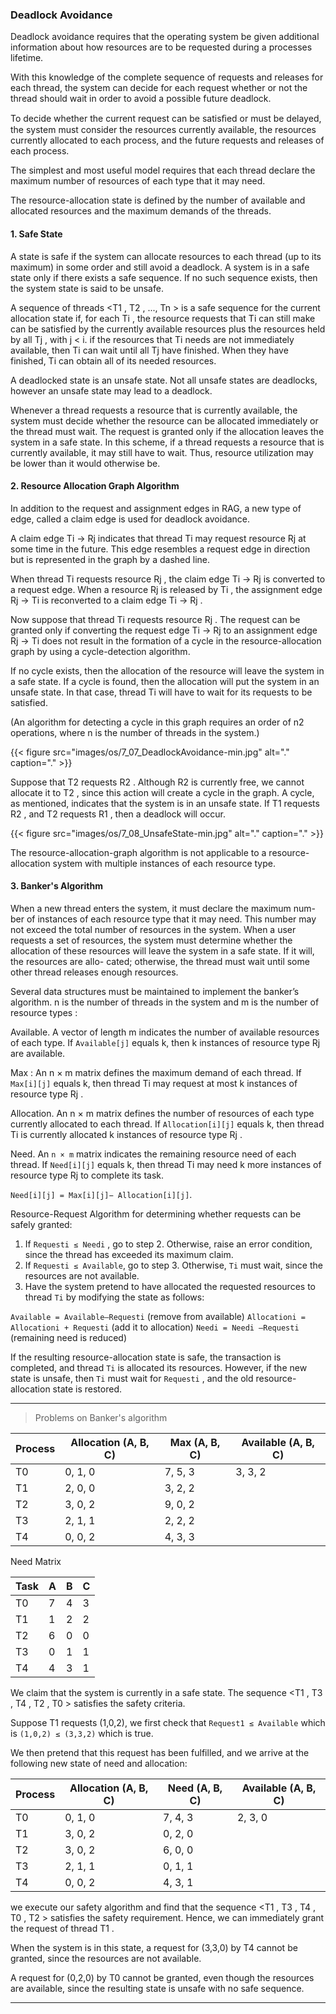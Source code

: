 ### Deadlock Avoidance

Deadlock avoidance requires that the operating system be given additional information about how resources are to be requested during a processes lifetime. 

With this knowledge of the complete sequence of requests and releases for each thread, the system can decide for each request whether or not the thread should wait in order to avoid a possible future deadlock.

To decide whether the current request can be satisﬁed or must be delayed, the system must consider the resources currently available, the resources currently allocated to each process, and the future requests and releases of each process.


The simplest and most useful model requires that each thread declare the maximum number of resources of each type that it may need.

The resource-allocation state is defined by the number of available and allocated resources and the maximum demands of the threads.


#### 1. Safe State

A state is safe if the system can allocate resources to each thread (up to its maximum) in some order and still avoid a deadlock. 
A system is in a safe state only if there exists a safe sequence.
If no such sequence exists, then the system state is said to be unsafe.

A sequence of threads <T1 , T2 , ..., Tn > is a safe sequence for the current allocation state if, for each Ti , the resource requests that Ti can still make can be satisfied by the currently available resources plus the resources held by all Tj , with j < i.
if the resources that Ti needs are not immediately available, then Ti can wait
until all Tj have finished. When they have finished, Ti can obtain all of its needed resources.


A deadlocked state is an unsafe state. Not all unsafe states are deadlocks, however an unsafe state may lead to a deadlock.


Whenever a thread requests a resource that is currently available, the system
must decide whether the resource can be allocated immediately or the thread
must wait. The request is granted only if the allocation leaves the system in a
safe state.
In this scheme, if a thread requests a resource that is currently available, it
may still have to wait. Thus, resource utilization may be lower than it would
otherwise be.


#### 2. Resource Allocation Graph Algorithm

In addition to the request and assignment edges in RAG, a new type of edge, called a claim edge is used for deadlock avoidance.

A claim edge Ti → Rj indicates that thread Ti may request resource Rj at some time in the future. This edge resembles a request edge in direction but is represented in the graph by a dashed line. 

When thread Ti requests resource Rj , the claim edge Ti → Rj is converted to a request edge. 
When a resource Rj is released by Ti , the assignment edge Rj → Ti is reconverted to a claim edge Ti → Rj .

Now suppose that thread Ti requests resource Rj . The request can be
granted only if converting the request edge Ti → Rj to an assignment edge
Rj → Ti does not result in the formation of a cycle in the resource-allocation
graph by using a cycle-detection algorithm. 

If no cycle exists, then the allocation of the resource will leave the system
in a safe state. If a cycle is found, then the allocation will put the system in
an unsafe state. In that case, thread Ti will have to wait for its requests to be
satisfied.

(An algorithm for detecting a cycle in this graph requires an order of n2 operations, where n is the number of threads in the system.)

{{< figure  src="images/os/7_07_DeadlockAvoidance-min.jpg"  alt="."  caption="." >}}



Suppose that T2 requests R2 . Although R2 is currently free, we cannot allocate it to T2 , since this action will create a cycle in the graph. A cycle, as mentioned, indicates that the system is in an unsafe state. If T1 requests R2 , and T2 requests R1 , then a deadlock will occur.


{{< figure  src="images/os/7_08_UnsafeState-min.jpg"  alt="."  caption="." >}}


The resource-allocation-graph algorithm is not applicable to a resource-
allocation system with multiple instances of each resource type.

#### 3. Banker's Algorithm


When a new thread enters the system, it must declare the maximum num-
ber of instances of each resource type that it may need. This number may not
exceed the total number of resources in the system. When a user requests a
set of resources, the system must determine whether the allocation of these
resources will leave the system in a safe state. If it will, the resources are allo-
cated; otherwise, the thread must wait until some other thread releases enough
resources.


Several data structures must be maintained to implement the banker’s algorithm. 
n is the number of threads in the system and m is the number of resource types :

Available. A vector of length m indicates the number of available resources
of each type. If `Available[j]` equals k, then k instances of resource type Rj
are available.

Max : An n × m matrix defines the maximum demand of each thread. If `Max[i][j]` equals k, then thread Ti may request at most k instances of resource type Rj .


Allocation. An n × m matrix defines the number of resources of each type
currently allocated to each thread. If `Allocation[i][j]` equals k, then thread
Ti is currently allocated k instances of resource type Rj .

Need. An `n × m` matrix indicates the remaining resource need of each
thread. If `Need[i][j]` equals k, then thread Ti may need k more instances of
resource type Rj to complete its task. 

`Need[i][j] = Max[i][j]− Allocation[i][j]`.


Resource-Request Algorithm for determining whether requests can be safely granted:      

1. If `Requesti ≤ Needi` , go to step 2. Otherwise, raise an error condition, since the thread has exceeded its maximum claim.
2. If `Requesti ≤ Available`, go to step 3. Otherwise, `Ti` must wait, since the resources are not available.
3. Have the system pretend to have allocated the requested resources to thread `Ti` by modifying the state as follows:

`Available = Available–Requesti`   (remove from available)
`Allocationi = Allocationi + Requesti`  (add it to allocation)
`Needi = Needi –Requesti`  (remaining need is reduced)

If the resulting resource-allocation state is safe, the transaction is completed, and thread `Ti` is allocated its resources. However, if the new state is unsafe, then `Ti` must wait for `Requesti` , and the old resource-allocation state is restored.

____

> Problems on Banker's algorithm


| Process | Allocation (A, B, C) | Max (A, B, C) | Available (A, B, C) |
| ------- | -------------------- | ------------- | ------------------- |
| T0      | 0, 1, 0              | 7, 5, 3       | 3, 3, 2             |
| T1      | 2, 0, 0              | 3, 2, 2       |                     |
| T2      | 3, 0, 2              | 9, 0, 2       |                     |
| T3      | 2, 1, 1              | 2, 2, 2       |                     |
| T4      | 0, 0, 2              | 4, 3, 3       |                     |

Need Matrix

| Task | A   | B   | C   |
| ---- | --- | --- | --- |
| T0   | 7   | 4   | 3   |
| T1   | 1   | 2   | 2   |
| T2   | 6   | 0   | 0   |
| T3   | 0   | 1   | 1   |
| T4   | 4   | 3   | 1   |

We claim that the system is currently in a safe state. The sequence <T1 , T3 , T4 , T2 , T0 > satisfies the safety criteria. 

Suppose T1 requests (1,0,2), we first check that `Request1 ≤ Available` which is `(1,0,2) ≤ (3,3,2)` which is true.

We then pretend that this request has been fulfilled, and we arrive at the following new state of need and allocation:


| Process | Allocation (A, B, C) | Need (A, B, C) | Available (A, B, C) |
| ------- | -------------------- | -------------- | ------------------- |
| T0      | 0, 1, 0              | 7, 4, 3        | 2, 3, 0             |
| T1      | 3, 0, 2              | 0, 2, 0        |                     |
| T2      | 3, 0, 2              | 6, 0, 0        |                     |
| T3      | 2, 1, 1              | 0, 1, 1        |                     |
| T4      | 0, 0, 2              | 4, 3, 1        |                     |
we execute our safety algorithm and find that the sequence <T1 , T3 , T4 , T0 , T2 > satisfies the safety requirement. Hence, we can immediately grant the request of thread T1 .


When the system is in this state, a request for (3,3,0) by T4 cannot be granted, since the resources are not available.

A request for (0,2,0) by T0 cannot be granted, even though the resources are available, since the resulting state is unsafe with no safe sequence.


_____
